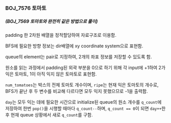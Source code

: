 ### BOJ_7576 토마토

##### (BOJ_7569 토마토와 완전히 같은 방법으로 풀이)

padding 한 2차원 배열을 정적할당하여 자료구조로 이용함.

BFS에 필요한 방향 정보는 dir배열에 xy coordinate system으로 표현함.

queue의 element는 pair로 지정하여, 2개의 좌표 정보를 저장할 수 있도록 함.

원소를 읽는 과정에서 padding된 외곽 부분을 0으로 하기 위해 각 input에 +1하여 2가 익은 토마토, 1이 아직 익지 않은 토마토로 표현함.

`num_tomatoes`는 박스의 전체 토마토 개수이며, `ripe`는 현재 익은 토마토의 개수로, BFS가 끝난 후 두 변수를 비교해 다르다면 모두 익지 못했으므로 -1을 출력함.

`day`는 모두 익는 데에 필요한 시간으로 initialize된 queue의 원소 개수를 `q_count`에 저장하여 한번 `pop()`을 시행할 때마다 `q_count--`하며, `q_count == 0`이 되면 `day++`한 후 현재 queue 상황에서 새로 `q_count`를 구함.

